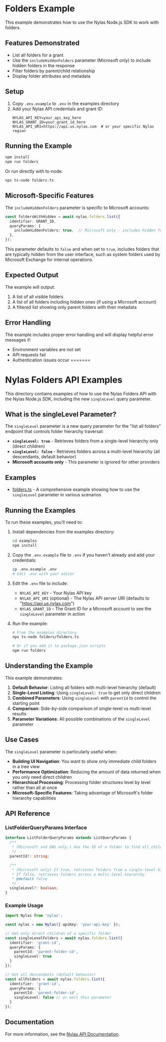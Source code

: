 # Folders Example

This example demonstrates how to use the Nylas Node.js SDK to work with folders.

## Features Demonstrated

- List all folders for a grant
- Use the `includeHiddenFolders` parameter (Microsoft only) to include hidden folders in the response
- Filter folders by parent/child relationship
- Display folder attributes and metadata

## Setup

1. Copy `.env.example` to `.env` in the examples directory
2. Add your Nylas API credentials and grant ID:
   ```
   NYLAS_API_KEY=your_api_key_here
   NYLAS_GRANT_ID=your_grant_id_here
   NYLAS_API_URI=https://api.us.nylas.com  # or your specific Nylas region
   ```

## Running the Example

```bash
npm install
npm run folders
```

Or run directly with ts-node:
```bash
npx ts-node folders.ts
```

## Microsoft-Specific Features

The `includeHiddenFolders` parameter is specific to Microsoft accounts:

```typescript
const foldersWithHidden = await nylas.folders.list({
  identifier: GRANT_ID,
  queryParams: {
    includeHiddenFolders: true,  // Microsoft only - includes hidden folders
  },
});
```

This parameter defaults to `false` and when set to `true`, includes folders that are typically hidden from the user interface, such as system folders used by Microsoft Exchange for internal operations.

## Expected Output

The example will output:
1. A list of all visible folders
2. A list of all folders including hidden ones (if using a Microsoft account)
3. A filtered list showing only parent folders with their metadata

## Error Handling

The example includes proper error handling and will display helpful error messages if:
- Environment variables are not set
- API requests fail
- Authentication issues occur 
=======
# Nylas Folders API Examples

This directory contains examples of how to use the Nylas Folders API with the Nylas Node.js SDK, including the new `singleLevel` query parameter.

## What is the singleLevel Parameter?

The `singleLevel` parameter is a new query parameter for the "list all folders" endpoint that controls folder hierarchy traversal:

- **`singleLevel: true`** - Retrieves folders from a single-level hierarchy only (direct children)
- **`singleLevel: false`** - Retrieves folders across a multi-level hierarchy (all descendants, default behavior)
- **Microsoft accounts only** - This parameter is ignored for other providers

## Examples

- [folders.ts](./folders.ts) - A comprehensive example showing how to use the `singleLevel` parameter in various scenarios

## Running the Examples

To run these examples, you'll need to:

1. Install dependencies from the examples directory:
   ```bash
   cd examples
   npm install
   ```

2. Copy the `.env.example` file to `.env` if you haven't already and add your credentials:
   ```bash
   cp .env.example .env
   # Edit .env with your editor
   ```

3. Edit the `.env` file to include:
   - `NYLAS_API_KEY` - Your Nylas API key
   - `NYLAS_API_URI` (optional) - The Nylas API server URI (defaults to "https://api.us.nylas.com")
   - `NYLAS_GRANT_ID` - The Grant ID for a Microsoft account to see the `singleLevel` parameter in action

4. Run the example:
   ```bash
   # From the examples directory
   npx ts-node folders/folders.ts
   
   # Or if you add it to package.json scripts
   npm run folders
   ```

## Understanding the Example

This example demonstrates:

1. **Default Behavior**: Listing all folders with multi-level hierarchy (default)
2. **Single-Level Listing**: Using `singleLevel: true` to get only direct children
3. **Combined Parameters**: Using `singleLevel` with `parentId` to control the starting point
4. **Comparison**: Side-by-side comparison of single-level vs multi-level results
5. **Parameter Variations**: All possible combinations of the `singleLevel` parameter

## Use Cases

The `singleLevel` parameter is particularly useful when:

- **Building UI Navigation**: You want to show only immediate child folders in a tree view
- **Performance Optimization**: Reducing the amount of data returned when you only need direct children
- **Hierarchical Processing**: Processing folder structures level by level rather than all at once
- **Microsoft-Specific Features**: Taking advantage of Microsoft's folder hierarchy capabilities

## API Reference

### ListFolderQueryParams Interface

```typescript
interface ListFolderQueryParams extends ListQueryParams {
  /**
   * (Microsoft and EWS only.) Use the ID of a folder to find all child folders it contains.
   */
  parentId?: string;

  /**
   * (Microsoft only) If true, retrieves folders from a single-level hierarchy only. 
   * If false, retrieves folders across a multi-level hierarchy.
   * @default false
   */
  singleLevel?: boolean;
}
```

### Example Usage

```typescript
import Nylas from 'nylas';

const nylas = new Nylas({ apiKey: 'your-api-key' });

// Get only direct children of a specific folder
const singleLevelFolders = await nylas.folders.list({
  identifier: 'grant-id',
  queryParams: {
    parentId: 'parent-folder-id',
    singleLevel: true
  }
});

// Get all descendants (default behavior)
const allFolders = await nylas.folders.list({
  identifier: 'grant-id',
  queryParams: {
    parentId: 'parent-folder-id',
    singleLevel: false // or omit this parameter
  }
});
```

## Documentation

For more information, see the [Nylas API Documentation](https://developer.nylas.com/). 
